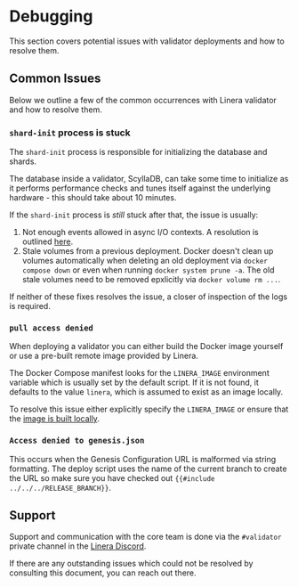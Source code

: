 # Debugging

This section covers potential issues with validator deployments and how to
resolve them.

## Common Issues

Below we outline a few of the common occurrences with Linera validator and how
to resolve them.

### `shard-init` process is stuck

The `shard-init` process is responsible for initializing the database and
shards.

The database inside a validator, ScyllaDB, can take some time to initialize as
it performs performance checks and tunes itself against the underlying
hardware - this should take about 10 minutes.

If the `shard-init` process is _still_ stuck after that, the issue is usually:

1. Not enough events allowed in async I/O contexts. A resolution is outlined
   [here](requirements.md#scylladb-configuration).
2. Stale volumes from a previous deployment. Docker doesn't clean up volumes
   automatically when deleting an old deployment via `docker compose down` or
   even when running `docker system prune -a`. The old stale volumes need to be
   removed epxlicitly via `docker volume rm ...`.

If neither of these fixes resolves the issue, a closer of inspection of the logs
is required.

### `pull access denied`

When deploying a validator you can either build the Docker image yourself or use
a pre-built remote image provided by Linera.

The Docker Compose manifest looks for the `LINERA_IMAGE` environment variable
which is usually set by the default script. If it is not found, it defaults to
the value `linera`, which is assumed to exist as an image locally.

To resolve this issue either explicitly specify the `LINERA_IMAGE` or ensure
that the
[image is built locally](manual-installation.md#building-the-linera-docker-image).

### `Access denied to genesis.json`

This occurs when the Genesis Configuration URL is malformed via string
formatting. The deploy script uses the name of the current branch to create the
URL so make sure you have checked out `{{#include ../../../RELEASE_BRANCH}}`.

## Support

Support and communication with the core team is done via the `#validator`
private channel in the [Linera Discord](https://discord.com/invite/linera).

If there are any outstanding issues which could not be resolved by consulting
this document, you can reach out there.
